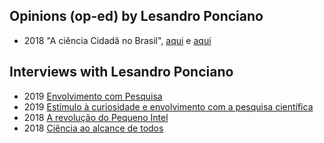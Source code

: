 ## Opinions (op-ed) by Lesandro Ponciano

* 2018 "A ciência Cidadã no Brasil", [aqui](EstadoDeMinas-2018-AcienciacidadanoBrasil0.pdf) e [aqui](EstadoDeMinas-2018-ACienciaCidadaNoBrasil.pdf)

## Interviews  with Lesandro Ponciano

* 2019 [Envolvimento com Pesquisa](EstadoDeMinas-2019-CienciaCidada.jpg)
* 2019 [Estímulo à curiosidade e envolvimento com a pesquisa científica](EstadoDeMinas-2019-EstimuloACuriosidade.pdf)
* 2018 [A revolução do Pequeno Intel](Inforuso-2018-EntrevistaIntel4004.pdf)
* 2018 [Ciência ao alcance de todos](RevistaPUCMinas-2018-CienciaCidada.png)